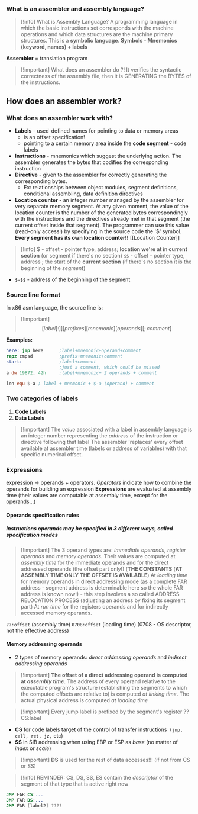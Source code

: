 ### What is an assembler and assembly language?

>[!info] What is Assembly Language?
>A programming language in which the basic instructions set corresponds with the machine operations and which data structures are the machine primary structures. This is a **symbolic language. Symbols - Mnemonics (keyword, names) + labels**
>

**Assembler** = translation program

>[!important] What does an assembler do ?! It verifies the syntactic correctness of the assembly file, then it is GENERATING the BYTES of the instructions.


## How does an assembler work?

### What does an assembler work with?

- **Labels** - used-defined names for pointing to data or memory areas
	- is an offset specification!
	- pointing to a certain memory area inside the **code segment** - code labels
- **Instructions** - mnemonics which suggest the underlying action. The assembler generates the bytes that codifies the corresponding instruction
- **Directive** -  given to the assembler for correctly generating the corresponding bytes.
	- Ex: relationships between object modules, segment definitions, conditional assembling, data definition directives
- **Location counter** - an integer number managed by the assembler for very separate memory segment. At any given moment, the value of the location counter is the number of the generated bytes correspondingly with the instructions and the directives already met in that segment (the current offset inside that segment). The programmer can use this value (read-only access!) by specifying in the source code the '$' symbol. **Every segment has its own location counter!!**
[[Location Counter]]


>[!info] $ - offset - pointer type, address; **location we're at in current section** (or segment if there's no section)
>`$$` - offset - pointer type, address ; the start of the **current section** (if there's no section it is the beginning of the *segment*)

- `$-$$` - address of the beginning of the segment
### Source line format

In x86 asm language, the source line is: 
>[!important] $$[label[:]][prefixes][mnemonic][operands][;comment]$$

**Examples:**
```nasm
here: jmp here      ;label+mnemonic+operand+comment
repz cmpsd          ;prefix+mnemonic+comment
start:              ;label+comment
					;just a comment, which could be missed
a dw 19872, 42h     ;label+mnemonic+ 2 operands + comment

len equ $-a ; label + mnemonic + $-a (operand) + comment
```


### Two categories of labels

1. **Code Labels**
2. **Data Labels**

>[!important] The *value* associated with a label in assembly language is an integer number representing the *address* of the instruction or directive following that label
>The assembler 'replaces' every offset available at assembler time (labels or address of variables) with that specific numerical offset.

### Expressions

expression -> operands + operators. 
	*Operators* indicate how to combine the operands for building an expression
	**Expressions** are evaluated at assembly time (their values are computable at assembly time, except for the operands...)

#### Operands specification rules

##### Instructions operands may be specified in 3 different ways, called **specification modes**
>[!important] The 3 operand types are: *immediate operands, register operands* and *memory operands*.
> Their values are computed at *assembly time* for the immediate operands and for the direct addressed operands (the offset part only!) (**THE CONSTANTS** (**AT ASSEMBLY TIME ONLY THE OFFSET IS AVAILABLE**)
 At *loading time* for memory operands in direct addressing mode (as a complete FAR address - segment address is determinable here so the whole FAR address is known now!) - this step involves a so called ADDRESS RELOCATION PROCESS (adjusting an address by fixing its segment part)
 At *run time* for the registers operands and for indirectly accessed memory operands.

 `??:offset` (assembly time)
 `0708:offset` (loading time) (0708 - OS descriptor, not the effective address)



#### Memory addressing operands
- 2 types of memory operands: *direct addressing operands* and *indirect addressing operands*

>[!important] **The offset of a direct addressing operand is computed at *assembly time***. The address of every operand relative to the executable program's structure (establishing the segments to which the computed offsets are relative to) is computed *at linking time*. The actual physical address is computed *at loading time*

>[!important] Every jump label is prefixed by the segment's register ?? CS:label

- **CS**  for code labels target of the control of transfer instructions` (jmp, call, ret, jz,` etc)
- **SS** in SIB addressing when using EBP or ESP as *base* (no matter of *index* or *scale*)
>[!important] **DS** is used for the rest of data accesses!!! (if not from CS or SS)

>[!info] REMINDER: CS, DS, SS, ES contain the *descriptor* of the segment of that type that is active right now

```nasm
JMP FAR CS:...
JMP FAR DS:...
JMP FAR [label2] ????
```
